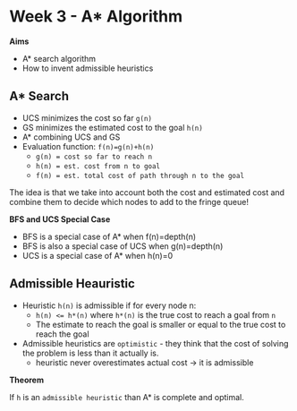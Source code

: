 # Week 3 - A* Algorithm

**Aims**

- A* search algorithm 
- How to invent admissible heuristics

## A* Search

- UCS minimizes the cost so far `g(n)`
- GS minimizes the estimated cost to the goal `h(n)`
- A* combining UCS and GS
- Evaluation function: `f(n)=g(n)+h(n)`
	- `g(n) = cost so far to reach n`
	- `h(n) = est. cost from n to goal`
	- `f(n) = est. total cost of path through n to the goal`

The idea is that we take into account both the cost and estimated cost and combine them to decide which nodes to add to the fringe queue!

**BFS and UCS Special Case**

- BFS is a special case of A* when f(n)=depth(n)
- BFS is also a special case of UCS when g(n)=depth(n)
- UCS is a special case of A* when h(n)=0

## Admissible Heauristic 

- Heuristic `h(n)` is admissible if for every node n:
	- `h(n) <= h*(n)` where `h*(n)` is the true cost to reach a goal from `n`
	- The estimate to reach the goal is smaller or equal to the true cost to reach the goal
- Admissible heuristics are `optimistic` - they think that the cost of solving the problem is less than it actually is.
	- heuristic never overestimates actual cost -> it is admissible

**Theorem**

If `h` is an `admissible heuristic` than A* is complete and optimal.